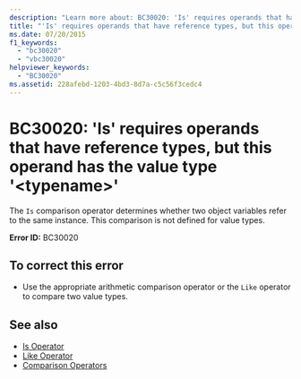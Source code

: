 ```yaml
---
description: "Learn more about: BC30020: 'Is' requires operands that have reference types, but this operand has the value type '<typename>"
title: "'Is' requires operands that have reference types, but this operand has the value type '<typename>'"
ms.date: 07/20/2015
f1_keywords:
  - "bc30020"
  - "vbc30020"
helpviewer_keywords:
  - "BC30020"
ms.assetid: 228afebd-1203-4bd3-8d7a-c5c56f3cedc4
---
```

# BC30020: 'Is' requires operands that have reference types, but this operand has the value type '\<typename>'

The `Is` comparison operator determines whether two object variables refer to the same instance. This comparison is not defined for value types.

 **Error ID:** BC30020

## To correct this error

- Use the appropriate arithmetic comparison operator or the `Like` operator to compare two value types.

## See also

- [Is Operator](../operators/is-operator.md)
- [Like Operator](../operators/like-operator.md)
- [Comparison Operators](../operators/comparison-operators.md)
